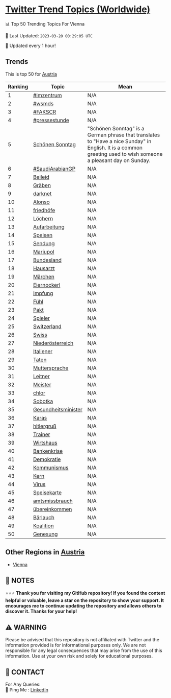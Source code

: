 [Twitter Trend Topics (Worldwide)](https://github.com/ErcinDedeoglu/Twitter-Trend-Topics)
==========


📊 Top 50 Trending Topics For Vienna

📆 Last Updated: `2023-03-20 00:29:05 UTC`

🔧 Updated every 1 hour!


## Trends

This is top 50 for [Austria](</Austria>)

| Ranking | Topic | Mean |
| ------- | ------------ | ------------ |
| 1 | [#imzentrum](http://twitter.com/search?q=%23imzentrum) | N/A |
| 2 | [#wsmds](http://twitter.com/search?q=%23wsmds) | N/A |
| 3 | [#FAKSCR](http://twitter.com/search?q=%23FAKSCR) | N/A |
| 4 | [#pressestunde](http://twitter.com/search?q=%23pressestunde) | N/A |
| 5 | [Schönen Sonntag](http://twitter.com/search?q=Sch%c3%b6nen+Sonntag) | "Schönen Sonntag" is a German phrase that translates to "Have a nice Sunday" in English. It is a common greeting used to wish someone a pleasant day on Sunday. |
| 6 | [#SaudiArabianGP](http://twitter.com/search?q=%23SaudiArabianGP) | N/A |
| 7 | [Beileid](http://twitter.com/search?q=Beileid) | N/A |
| 8 | [Gräben](http://twitter.com/search?q=Gr%c3%a4ben) | N/A |
| 9 | [darknet](http://twitter.com/search?q=darknet) | N/A |
| 10 | [Alonso](http://twitter.com/search?q=Alonso) | N/A |
| 11 | [friedhöfe](http://twitter.com/search?q=friedh%c3%b6fe) | N/A |
| 12 | [Löchern](http://twitter.com/search?q=L%c3%b6chern) | N/A |
| 13 | [Aufarbeitung](http://twitter.com/search?q=Aufarbeitung) | N/A |
| 14 | [Speisen](http://twitter.com/search?q=Speisen) | N/A |
| 15 | [Sendung](http://twitter.com/search?q=Sendung) | N/A |
| 16 | [Mariupol](http://twitter.com/search?q=Mariupol) | N/A |
| 17 | [Bundesland](http://twitter.com/search?q=Bundesland) | N/A |
| 18 | [Hausarzt](http://twitter.com/search?q=Hausarzt) | N/A |
| 19 | [Märchen](http://twitter.com/search?q=M%c3%a4rchen) | N/A |
| 20 | [Eiernockerl](http://twitter.com/search?q=Eiernockerl) | N/A |
| 21 | [Impfung](http://twitter.com/search?q=Impfung) | N/A |
| 22 | [Fühl](http://twitter.com/search?q=F%c3%bchl) | N/A |
| 23 | [Pakt](http://twitter.com/search?q=Pakt) | N/A |
| 24 | [Spieler](http://twitter.com/search?q=Spieler) | N/A |
| 25 | [Switzerland](http://twitter.com/search?q=Switzerland) | N/A |
| 26 | [Swiss](http://twitter.com/search?q=Swiss) | N/A |
| 27 | [Niederösterreich](http://twitter.com/search?q=Nieder%c3%b6sterreich) | N/A |
| 28 | [Italiener](http://twitter.com/search?q=Italiener) | N/A |
| 29 | [Taten](http://twitter.com/search?q=Taten) | N/A |
| 30 | [Muttersprache](http://twitter.com/search?q=Muttersprache) | N/A |
| 31 | [Leitner](http://twitter.com/search?q=Leitner) | N/A |
| 32 | [Meister](http://twitter.com/search?q=Meister) | N/A |
| 33 | [chlor](http://twitter.com/search?q=chlor) | N/A |
| 34 | [Sobotka](http://twitter.com/search?q=Sobotka) | N/A |
| 35 | [Gesundheitsminister](http://twitter.com/search?q=Gesundheitsminister) | N/A |
| 36 | [Karas](http://twitter.com/search?q=Karas) | N/A |
| 37 | [hitlergruß](http://twitter.com/search?q=hitlergru%c3%9f) | N/A |
| 38 | [Trainer](http://twitter.com/search?q=Trainer) | N/A |
| 39 | [Wirtshaus](http://twitter.com/search?q=Wirtshaus) | N/A |
| 40 | [Bankenkrise](http://twitter.com/search?q=Bankenkrise) | N/A |
| 41 | [Demokratie](http://twitter.com/search?q=Demokratie) | N/A |
| 42 | [Kommunismus](http://twitter.com/search?q=Kommunismus) | N/A |
| 43 | [Kern](http://twitter.com/search?q=Kern) | N/A |
| 44 | [Virus](http://twitter.com/search?q=Virus) | N/A |
| 45 | [Speisekarte](http://twitter.com/search?q=Speisekarte) | N/A |
| 46 | [amtsmissbrauch](http://twitter.com/search?q=amtsmissbrauch) | N/A |
| 47 | [übereinkommen](http://twitter.com/search?q=%c3%bcbereinkommen) | N/A |
| 48 | [Bärlauch](http://twitter.com/search?q=B%c3%a4rlauch) | N/A |
| 49 | [Koalition](http://twitter.com/search?q=Koalition) | N/A |
| 50 | [Genesung](http://twitter.com/search?q=Genesung) | N/A |



## Other Regions in [Austria](</Austria>)

* [Vienna](</Austria/Vienna.md>)



## 📝 NOTES

⭐⭐⭐ **Thank you for visiting my GitHub repository! If you found the content helpful or valuable, leave a star on the repository to show your support. It encourages me to continue updating the repository and allows others to discover it. Thanks for your help!**


## ⚠️ WARNING

Please be advised that this repository is not affiliated with Twitter and the information provided is for informational purposes only. We are not responsible for any legal consequences that may arise from the use of this information. Use at your own risk and solely for educational purposes.


## 📨 CONTACT

 For Any Queries:  
            🏓 Ping Me : [LinkedIn](https://www.linkedin.com/in/ercindedeoglu/)
